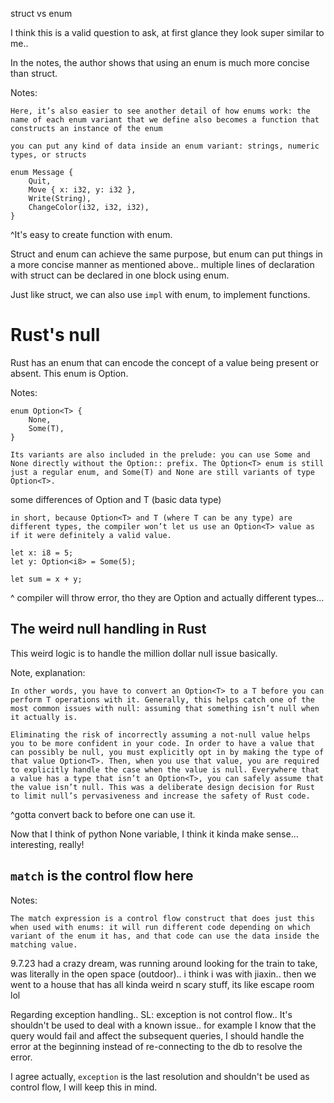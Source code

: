 struct vs enum 

I think this is a valid question to ask, at first glance they look super similar to me.. 

In the notes, the author shows that using an enum is much more concise than struct. 

Notes: 
```
Here, it’s also easier to see another detail of how enums work: the name of each enum variant that we define also becomes a function that constructs an instance of the enum

you can put any kind of data inside an enum variant: strings, numeric types, or structs

enum Message {
    Quit,
    Move { x: i32, y: i32 },
    Write(String),
    ChangeColor(i32, i32, i32),
}
```
^It's easy to create function with enum. 

Struct and enum can achieve the same purpose, but enum can put things in a more concise manner as mentioned above.. multiple lines of declaration with struct can be declared in one block using enum. 

Just like struct, we can also use `impl` with enum, to implement functions. 

# Rust's null 
Rust has an enum that can encode the concept of a value being present or absent. This enum is Option<T>. 

Notes: 
```
enum Option<T> {
    None,
    Some(T),
}

Its variants are also included in the prelude: you can use Some and None directly without the Option:: prefix. The Option<T> enum is still just a regular enum, and Some(T) and None are still variants of type Option<T>.

```


some differences of Option<T> and T (basic data type)
```
in short, because Option<T> and T (where T can be any type) are different types, the compiler won’t let us use an Option<T> value as if it were definitely a valid value. 

let x: i8 = 5;
let y: Option<i8> = Some(5);

let sum = x + y;
```
^ compiler will throw error, tho they are Option<i8> and <i8> actually different types... 

## The weird null handling in Rust 
This weird logic is to handle the million dollar null issue basically. 

Note, explanation: 
```
In other words, you have to convert an Option<T> to a T before you can perform T operations with it. Generally, this helps catch one of the most common issues with null: assuming that something isn’t null when it actually is.

Eliminating the risk of incorrectly assuming a not-null value helps you to be more confident in your code. In order to have a value that can possibly be null, you must explicitly opt in by making the type of that value Option<T>. Then, when you use that value, you are required to explicitly handle the case when the value is null. Everywhere that a value has a type that isn’t an Option<T>, you can safely assume that the value isn’t null. This was a deliberate design decision for Rust to limit null’s pervasiveness and increase the safety of Rust code.
```
^gotta convert back to <T> before one can use it. 

Now that I think of python None variable, I think it kinda make sense... interesting, really!

## `match` is the control flow here
Notes: 
```
The match expression is a control flow construct that does just this when used with enums: it will run different code depending on which variant of the enum it has, and that code can use the data inside the matching value.
```






9.7.23 
had a crazy dream, was running around looking for the train to take, was literally in the open space (outdoor).. i think i was with jiaxin.. then we went to a house that has all kinda weird n scary stuff, its like escape room lol 

Regarding exception handling.. 
SL: exception is not control flow.. 
It's shouldn't be used to deal with a known issue.. for example I know that the query would fail and affect the subsequent queries, I should handle the error at the beginning instead of re-connecting to the db to resolve the error. 

I agree actually, `exception` is the last resolution and shouldn't be used as control flow, I will keep this in mind.  
